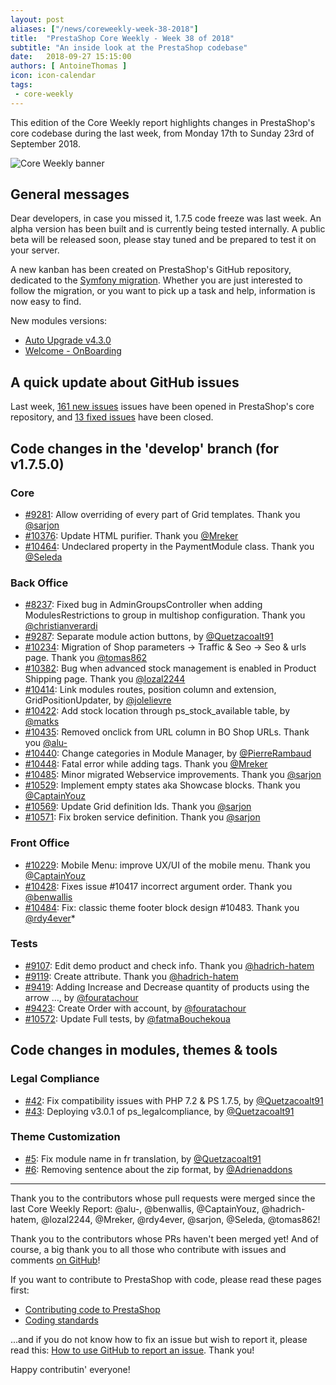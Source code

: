 ```yaml
---
layout: post
aliases: ["/news/coreweekly-week-38-2018"]
title:  "PrestaShop Core Weekly - Week 38 of 2018"
subtitle: "An inside look at the PrestaShop codebase"
date:   2018-09-27 15:15:00
authors: [ AntoineThomas ]
icon: icon-calendar
tags:
 - core-weekly
---
```


This edition of the Core Weekly report highlights changes in PrestaShop's core codebase during the last week, from Monday 17th to Sunday 23rd of September 2018.

![Core Weekly banner](/assets/images/2017/04/core_weekly_banner.jpg)


## General messages

Dear developers, in case you missed it, 1.7.5 code freeze was last week. An alpha version has been built and is currently being tested internally. A public beta will be released soon, please stay tuned and be prepared to test it on your server.

A new kanban has been created on PrestaShop's GitHub repository, dedicated to the [Symfony migration](https://github.com/PrestaShop/PrestaShop/projects/3). Whether you are just interested to follow the migration, or you want to pick up a task and help, information is now easy to find.

New modules versions:

* [Auto Upgrade v4.3.0](https://github.com/PrestaShop/autoupgrade/releases/tag/v4.3.0)
* [Welcome - OnBoarding](https://github.com/PrestaShop/welcome/releases/tag/v5.1.0)


## A quick update about GitHub issues

Last week, [161 new issues](https://github.com/PrestaShop/PrestaShop/issues?utf8=%E2%9C%93&q=is:issue+created:2018-09-17..2018-09-23)  issues have been opened in PrestaShop's core repository, and [13 fixed issues](https://github.com/PrestaShop/PrestaShop/issues?utf8=%E2%9C%93&q=is:issue+label:fixed+closed:2018-09-17..2018-09-23) have been closed.

## Code changes in the 'develop' branch (for v1.7.5.0)

### Core

* [#9281](https://github.com/PrestaShop/PrestaShop/pull/9281): Allow overriding of every part of Grid templates. Thank you [@sarjon](https://github.com/sarjon)
* [#10376](https://github.com/PrestaShop/PrestaShop/pull/10376): Update HTML purifier. Thank you [@Mreker](https://github.com/Mreker)
* [#10464](https://github.com/PrestaShop/PrestaShop/pull/10464): Undeclared property in the PaymentModule class. Thank you [@Seleda](https://github.com/Seleda)


### Back Office

* [#8237](https://github.com/PrestaShop/PrestaShop/pull/8237): Fixed bug in AdminGroupsController when adding ModulesRestrictions to group in multishop configuration. Thank you [@christianverardi](https://github.com/christianverardi)
* [#9287](https://github.com/PrestaShop/PrestaShop/pull/9287): Separate module action buttons, by [@Quetzacoalt91](https://github.com/Quetzacoalt91)
* [#10234](https://github.com/PrestaShop/PrestaShop/pull/10234): Migration of Shop parameters -> Traffic & Seo -> Seo & urls page. Thank you [@tomas862](https://github.com/tomas862)
* [#10382](https://github.com/PrestaShop/PrestaShop/pull/10382): Bug when advanced stock management is enabled in Product Shipping page. Thank you [@lozal2244](https://github.com/lozal2244)
* [#10414](https://github.com/PrestaShop/PrestaShop/pull/10414): Link modules routes, position column and extension, GridPositionUpdater, by [@jolelievre](https://github.com/jolelievre)
* [#10422](https://github.com/PrestaShop/PrestaShop/pull/10422): Add stock location through ps_stock_available table, by [@matks](https://github.com/matks)
* [#10435](https://github.com/PrestaShop/PrestaShop/pull/10435): Removed onclick from URL column in BO Shop URLs. Thank you [@alu-](https://github.com/alu-)
* [#10440](https://github.com/PrestaShop/PrestaShop/pull/10440): Change categories in Module Manager, by [@PierreRambaud](https://github.com/PierreRambaud)
* [#10448](https://github.com/PrestaShop/PrestaShop/pull/10448): Fatal error while adding tags. Thank you [@Mreker](https://github.com/Mreker)
* [#10485](https://github.com/PrestaShop/PrestaShop/pull/10485): Minor migrated Webservice improvements. Thank you [@sarjon](https://github.com/sarjon)
* [#10529](https://github.com/PrestaShop/PrestaShop/pull/10529): Implement empty states aka Showcase blocks. Thank you [@CaptainYouz](https://github.com/CaptainYouz)
* [#10569](https://github.com/PrestaShop/PrestaShop/pull/10569): Update Grid definition Ids. Thank you [@sarjon](https://github.com/sarjon)
* [#10571](https://github.com/PrestaShop/PrestaShop/pull/10571): Fix broken service definition. Thank you [@sarjon](https://github.com/sarjon)


### Front Office

* [#10229](https://github.com/PrestaShop/PrestaShop/pull/10229): Mobile Menu: improve UX/UI of the mobile menu. Thank you [@CaptainYouz](https://github.com/CaptainYouz)
* [#10428](https://github.com/PrestaShop/PrestaShop/pull/10428): Fixes issue #10417 incorrect argument order. Thank you [@benwallis](https://github.com/benwallis)
* [#10484](https://github.com/PrestaShop/PrestaShop/pull/10484): Fix: classic theme footer block design #10483. Thank you [@rdy4ever](https://github.com/rdy4ever)*


### Tests

* [#9107](https://github.com/PrestaShop/PrestaShop/pull/9107): Edit demo product and check info. Thank you [@hadrich-hatem](https://github.com/hadrich-hatem)
* [#9119](https://github.com/PrestaShop/PrestaShop/pull/9119): Create attribute. Thank you [@hadrich-hatem](https://github.com/hadrich-hatem)
* [#9419](https://github.com/PrestaShop/PrestaShop/pull/9419): Adding Increase and Decrease quantity of products using the arrow …, by [@fouratachour](https://github.com/fouratachour)
* [#9423](https://github.com/PrestaShop/PrestaShop/pull/9423): Create Order with account, by [@fouratachour](https://github.com/fouratachour)
* [#10572](https://github.com/PrestaShop/PrestaShop/pull/10572): Update Full tests, by [@fatmaBouchekoua](https://github.com/fatmaBouchekoua)


## Code changes in modules, themes & tools

### Legal Compliance

* [#42](https://github.com/PrestaShop/ps_legalcompliance/pull/42): Fix compatibility issues with PHP 7.2 & PS 1.7.5, by [@Quetzacoalt91](https://github.com/Quetzacoalt91)
* [#43](https://github.com/PrestaShop/ps_legalcompliance/pull/43): Deploying v3.0.1 of ps_legalcompliance, by [@Quetzacoalt91](https://github.com/Quetzacoalt91)


### Theme Customization

* [#5](https://github.com/PrestaShop/ps_themecusto/pull/5): Fix module name in fr translation, by [@Quetzacoalt91](https://github.com/Quetzacoalt91)
* [#6](https://github.com/PrestaShop/ps_themecusto/pull/6): Removing sentence about the zip format, by [@Adrienaddons](https://github.com/Adrienaddons)


<hr />

Thank you to the contributors whose pull requests were merged since the last Core Weekly Report: @alu-, @benwallis, @CaptainYouz, @hadrich-hatem, @lozal2244, @Mreker, @rdy4ever, @sarjon, @Seleda, @tomas862!

Thank you to the contributors whose PRs haven't been merged yet! And of course, a big thank you to all those who contribute with issues and comments [on GitHub](https://github.com/PrestaShop/PrestaShop)!

If you want to contribute to PrestaShop with code, please read these pages first:

 * [Contributing code to PrestaShop](https://devdocs.prestashop.com/1.7/contribute/contribution-guidelines/)
 * [Coding standards](https://devdocs.prestashop.com/1.7/development/coding-standards/)

...and if you do not know how to fix an issue but wish to report it, please read this: [How to use GitHub to report an issue](https://devdocs.prestashop.com/1.7/contribute/contribute-reporting-issues/). Thank you!

Happy contributin' everyone!

